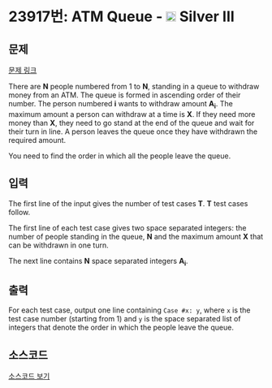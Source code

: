 # 23917번: ATM Queue - <img src="https://static.solved.ac/tier_small/8.svg" style="height:20px" /> Silver III

<!-- performance -->

<!-- 문제 제출 후 깃허브에 푸시를 했을 때 제출한 코드의 성능이 입력될 공간입니다.-->

<!-- end -->

## 문제

[문제 링크](https://boj.kr/23917)


<p>There are&nbsp;<b>N</b>&nbsp;people numbered from 1 to&nbsp;<b>N</b>, standing in a queue to withdraw money from an ATM. The queue is formed in ascending order of their number. The person numbered&nbsp;<b>i</b>&nbsp;wants to withdraw amount&nbsp;<b>A<sub>i</sub></b>. The maximum amount a person can withdraw at a time is&nbsp;<b>X</b>. If they need more money than&nbsp;<b>X</b>, they need to go stand at the end of the queue and wait for their turn in line. A person leaves the queue once they have withdrawn the required amount.</p>

<p>You need to find the order in which all the people leave the queue.</p>



## 입력


<p>The first line of the input gives the number of test cases&nbsp;<b>T</b>.&nbsp;<b>T</b>&nbsp;test cases follow.</p>

<p>The first line of each test case gives two space separated integers: the number of people standing in the queue,&nbsp;<b>N</b>&nbsp;and the maximum amount&nbsp;<b>X</b>&nbsp;that can be withdrawn in one turn.</p>

<p>The next line contains&nbsp;<b>N</b>&nbsp;space separated integers&nbsp;<b>A<sub>i</sub></b>.</p>



## 출력


<p>For each test case, output one line containing&nbsp;<code>Case #x: y</code>, where&nbsp;<code>x</code>&nbsp;is the test case number (starting from 1) and&nbsp;<code>y</code>&nbsp;is the space separated list of integers that denote the order in which the people leave the queue.</p>



## 소스코드

[소스코드 보기](ATM%20Queue.py)